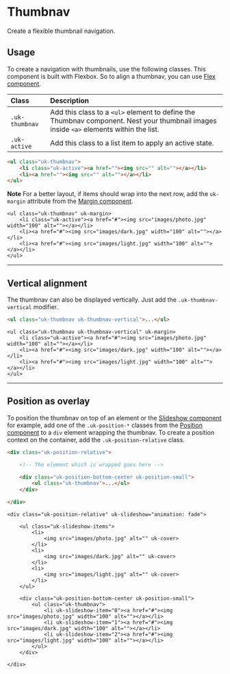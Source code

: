 # Thumbnav

<p class="uk-text-lead">Create a flexible thumbnail navigation.</p>

## Usage

To create a navigation with thumbnails, use the following classes. This component is built with Flexbox. So to align a thumbnav, you can use [Flex component](flex.md).

| Class          | Description                                                                                                                            |
|:---------------|:---------------------------------------------------------------------------------------------------------------------------------------|
| `.uk-thumbnav` | Add this class to a `<ul>` element to define the Thumbnav component. Nest your thumbnail images inside `<a>` elements within the list. |
| `.uk-active `  | Add this class to a list item to apply an active state.                                                                                |

```html
<ul class="uk-thumbnav">
    <li class="uk-active"><a href=""><img src="" alt=""></a></li>
    <li><a href=""><img src="" alt=""></a></li>
</ul>
```

**Note** For a better layout, if items should wrap into the next row, add the `uk-margin` attribute from the [Margin component](margin.md).

```example
<ul class="uk-thumbnav" uk-margin>
    <li class="uk-active"><a href="#"><img src="images/photo.jpg" width="100" alt=""></a></li>
    <li><a href="#"><img src="images/dark.jpg" width="100" alt=""></a></li>
    <li><a href="#"><img src="images/light.jpg" width="100" alt=""></a></li>
</ul>
```

***

## Vertical alignment

The thumbnav can also be displayed vertically. Just add the `.uk-thumbnav-vertical` modifier.

```html
<ul class="uk-thumbnav uk-thumbnav-vertical">...</ul>
```

```example
<ul class="uk-thumbnav uk-thumbnav-vertical" uk-margin>
    <li class="uk-active"><a href="#"><img src="images/photo.jpg" width="100" alt=""></a></li>
    <li><a href="#"><img src="images/dark.jpg" width="100" alt=""></a></li>
    <li><a href="#"><img src="images/light.jpg" width="100" alt=""></a></li>
</ul>
```


***

## Position as overlay

To position the thumbnav on top of an element or the [Slideshow component](slideshow.md) for example, add one of the `.uk-position-*` classes from the [Position component](position.md) to a `div` element wrapping the thumbnav. To create a position context on the container, add the `.uk-position-relative` class.

```html
<div class="uk-position-relative">

    <!-- The element which is wrapped goes here -->

    <div class="uk-position-bottom-center uk-position-small">
        <ul class="uk-thumbnav">...</ul>
    </div>

</div>
```

```example
<div class="uk-position-relative" uk-slideshow="animation: fade">

    <ul class="uk-slideshow-items">
        <li>
            <img src="images/photo.jpg" alt="" uk-cover>
        </li>
        <li>
            <img src="images/dark.jpg" alt="" uk-cover>
        </li>
        <li>
            <img src="images/light.jpg" alt="" uk-cover>
        </li>
    </ul>

    <div class="uk-position-bottom-center uk-position-small">
        <ul class="uk-thumbnav">
            <li uk-slideshow-item="0"><a href="#"><img src="images/photo.jpg" width="100" alt=""></a></li>
            <li uk-slideshow-item="1"><a href="#"><img src="images/dark.jpg" width="100" alt=""></a></li>
            <li uk-slideshow-item="2"><a href="#"><img src="images/light.jpg" width="100" alt=""></a></li>
        </ul>
    </div>

</div>
```

